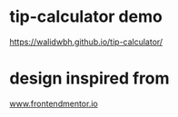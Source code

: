 # tip-calculator demo
https://walidwbh.github.io/tip-calculator/
# design inspired from 
www.frontendmentor.io

